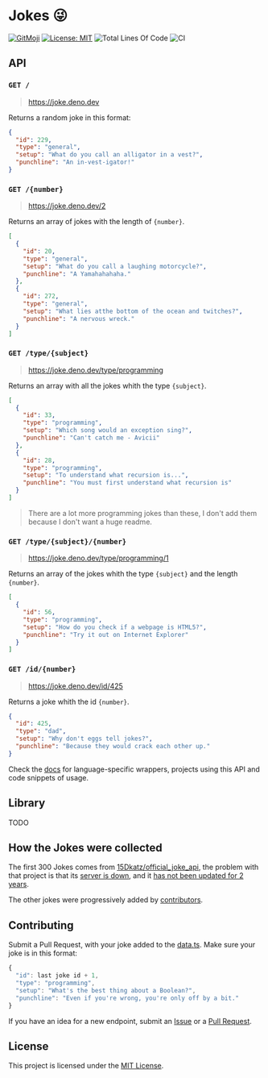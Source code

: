 # Jokes 😜

[![GitMoji](https://img.shields.io/badge/Gitmoji-%F0%9F%8E%A8%20-FFDD67.svg)](https://gitmoji.dev)
[![License: MIT](https://img.shields.io/badge/License-MIT-blue.svg)](https://opensource.org/licenses/MIT)
![Total Lines Of Code](https://img.shields.io/tokei/lines/github.com/UltiRequiem/joke?color=blue&label=Total%20Lines)
![CI](https://github.com/UltiRequiem/joke/workflows/CI/badge.svg)

## API

### `GET /`

> https://joke.deno.dev

Returns a random joke in this format:

```json
{
  "id": 229,
  "type": "general",
  "setup": "What do you call an alligator in a vest?",
  "punchline": "An in-vest-igator!"
}
```

### `GET /{number}`

> https://joke.deno.dev/2

Returns an array of jokes with the length of `{number}`.

```json
[
  {
    "id": 20,
    "type": "general",
    "setup": "What do you call a laughing motorcycle?",
    "punchline": "A Yamahahahaha."
  },
  {
    "id": 272,
    "type": "general",
    "setup": "What lies atthe bottom of the ocean and twitches?",
    "punchline": "A nervous wreck."
  }
]
```

### `GET /type/{subject}`

> https://joke.deno.dev/type/programming

Returns an array with all the jokes whith the type `{subject}`.

```json
[
  {
    "id": 33,
    "type": "programming",
    "setup": "Which song would an exception sing?",
    "punchline": "Can't catch me - Avicii"
  },
  {
    "id": 28,
    "type": "programming",
    "setup": "To understand what recursion is...",
    "punchline": "You must first understand what recursion is"
  }
]
```

> There are a lot more programming jokes than these, I don't add them because I
> don't want a huge readme.

### `GET /type/{subject}/{number}`

> https://joke.deno.dev/type/programming/1

Returns an array of the jokes whith the type `{subject}` and the length
`{number}`.

```json
[
  {
    "id": 56,
    "type": "programming",
    "setup": "How do you check if a webpage is HTML5?",
    "punchline": "Try it out on Internet Explorer"
  }
]
```

### `GET /id/{number}`

> https://joke.deno.dev/id/425

Returns a joke whith the id `{number}`.

```json
{
  "id": 425,
  "type": "dad",
  "setup": "Why don't eggs tell jokes?",
  "punchline": "Because they would crack each other up."
}
```

Check the [docs](./docs/API.md) for language-specific wrappers, projects using
this API and code snippets of usage.

## Library

TODO

## How the Jokes were collected

The first 300 Jokes comes from
[15Dkatz/official_joke_api](https://github.com/15Dkatz/official_joke_api), the
problem with that project is that its
[server is down](https://github.com/15Dkatz/official_joke_api/issues/93), and it
[has not been updated for 2 years](https://github.com/15Dkatz/official_joke_api/commits/master).

The other jokes were progressively added by
[contributors](https://github.com/UltiRequiem/joke/graphs/contributors).

## Contributing

Submit a Pull Request, with your joke added to the [data.ts](./data.ts). Make
sure your joke is in this format:

```typescript
{
  "id": last joke id + 1,
  "type": "programming",
  "setup": "What's the best thing about a Boolean?",
  "punchline": "Even if you're wrong, you're only off by a bit."
}
```

If you have an idea for a new endpoint, submit an
[Issue](https://github.com/UltiRequiem/joke/issues/new) or a
[Pull Request](https://github.com/UltiRequiem/joke/fork).

## License

This project is licensed under the [MIT License](./LICENSE.md).
